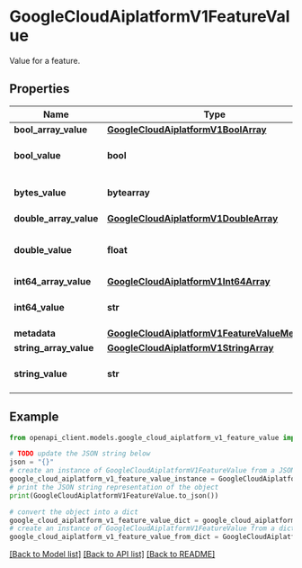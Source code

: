 # GoogleCloudAiplatformV1FeatureValue

Value for a feature.

## Properties

Name | Type | Description | Notes
------------ | ------------- | ------------- | -------------
**bool_array_value** | [**GoogleCloudAiplatformV1BoolArray**](GoogleCloudAiplatformV1BoolArray.md) |  | [optional] 
**bool_value** | **bool** | Bool type feature value. | [optional] 
**bytes_value** | **bytearray** | Bytes feature value. | [optional] 
**double_array_value** | [**GoogleCloudAiplatformV1DoubleArray**](GoogleCloudAiplatformV1DoubleArray.md) |  | [optional] 
**double_value** | **float** | Double type feature value. | [optional] 
**int64_array_value** | [**GoogleCloudAiplatformV1Int64Array**](GoogleCloudAiplatformV1Int64Array.md) |  | [optional] 
**int64_value** | **str** | Int64 feature value. | [optional] 
**metadata** | [**GoogleCloudAiplatformV1FeatureValueMetadata**](GoogleCloudAiplatformV1FeatureValueMetadata.md) |  | [optional] 
**string_array_value** | [**GoogleCloudAiplatformV1StringArray**](GoogleCloudAiplatformV1StringArray.md) |  | [optional] 
**string_value** | **str** | String feature value. | [optional] 

## Example

```python
from openapi_client.models.google_cloud_aiplatform_v1_feature_value import GoogleCloudAiplatformV1FeatureValue

# TODO update the JSON string below
json = "{}"
# create an instance of GoogleCloudAiplatformV1FeatureValue from a JSON string
google_cloud_aiplatform_v1_feature_value_instance = GoogleCloudAiplatformV1FeatureValue.from_json(json)
# print the JSON string representation of the object
print(GoogleCloudAiplatformV1FeatureValue.to_json())

# convert the object into a dict
google_cloud_aiplatform_v1_feature_value_dict = google_cloud_aiplatform_v1_feature_value_instance.to_dict()
# create an instance of GoogleCloudAiplatformV1FeatureValue from a dict
google_cloud_aiplatform_v1_feature_value_from_dict = GoogleCloudAiplatformV1FeatureValue.from_dict(google_cloud_aiplatform_v1_feature_value_dict)
```
[[Back to Model list]](../README.md#documentation-for-models) [[Back to API list]](../README.md#documentation-for-api-endpoints) [[Back to README]](../README.md)


